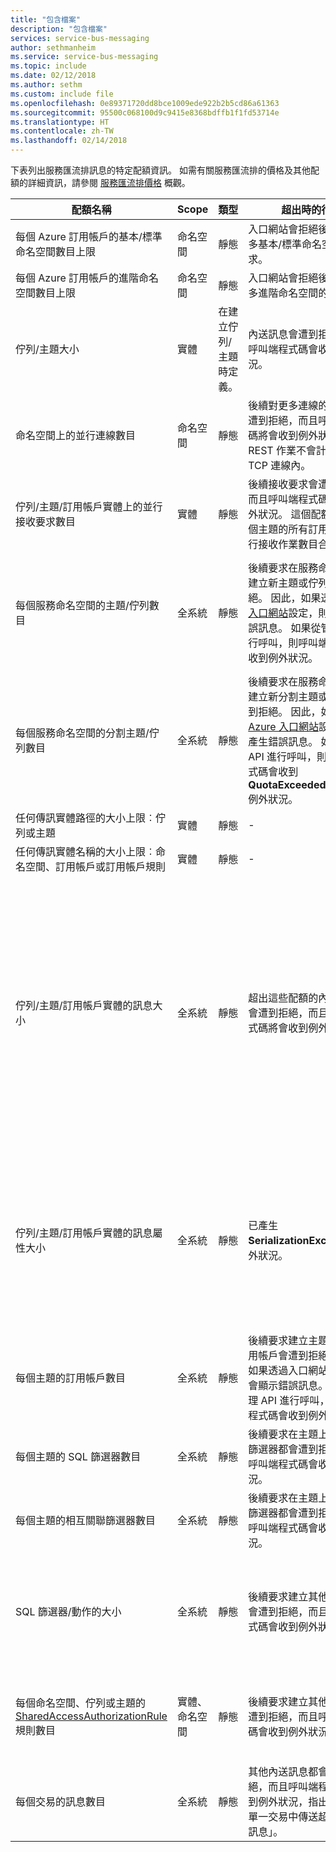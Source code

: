```yaml
---
title: "包含檔案"
description: "包含檔案"
services: service-bus-messaging
author: sethmanheim
ms.service: service-bus-messaging
ms.topic: include
ms.date: 02/12/2018
ms.author: sethm
ms.custom: include file
ms.openlocfilehash: 0e89371720dd8bce1009ede922b2b5cd86a61363
ms.sourcegitcommit: 95500c068100d9c9415e8368bdffb1f1fd53714e
ms.translationtype: HT
ms.contentlocale: zh-TW
ms.lasthandoff: 02/14/2018
---
```

下表列出服務匯流排訊息的特定配額資訊。 如需有關服務匯流排的價格及其他配額的詳細資訊，請參閱 [服務匯流排價格](https://azure.microsoft.com/pricing/details/service-bus/) 概觀。

| 配額名稱 | Scope | 類型 | 超出時的行為 | 值 |
| --- | --- | --- | --- | --- |
| 每個 Azure 訂用帳戶的基本/標準命名空間數目上限 |命名空間 |靜態 |入口網站會拒絕後續對於更多基本/標準命名空間的要求。 |100|
| 每個 Azure 訂用帳戶的進階命名空間數目上限 |命名空間 |靜態 |入口網站會拒絕後續對於更多進階命名空間的要求。 |10 |
| 佇列/主題大小 |實體 |在建立佇列/主題時定義。 |內送訊息會遭到拒絕，而且呼叫端程式碼會收到例外狀況。 |1、2、3、4 或 5 GB。<br /><br />如果啟用[分割](../articles/service-bus-messaging/service-bus-partitioning.md)，則佇列/主題大小上限為 80 GB。 |
| 命名空間上的並行連線數目 |命名空間 |靜態 |後續對更多連線的要求將會遭到拒絕，而且呼叫端程式碼將會收到例外狀況。 REST 作業不會計入並行 TCP 連線內。 |NetMessaging: 1,000<br /><br />AMQP: 5,000 |
| 佇列/主題/訂用帳戶實體上的並行接收要求數目 |實體 |靜態 |後續接收要求會遭到拒絕，而且呼叫端程式碼會收到例外狀況。 這個配額套用至一個主題的所有訂用帳戶的並行接收作業數目合計。 |5,000 |
| 每個服務命名空間的主題/佇列數目 |全系統 |靜態 |後續要求在服務命名空間上建立新主題或佇列會遭到拒絕。 因此，如果透過 [Azure 入口網站][Azure portal]設定，則會產生錯誤訊息。 如果從管理 API 進行呼叫，則呼叫端程式碼會收到例外狀況。 |10,000<br /><br />服務命名空間中主題和佇列的總數必須小於或等於 10,000。<br/>這不適用於進階層，因為所有實體都已分割。 |
| 每個服務命名空間的分割主題/佇列數目 |全系統 |靜態 |後續要求在服務命名空間上建立新分割主題或佇列會遭到拒絕。 因此，如果透過 [Azure 入口網站][Azure portal]設定，則會產生錯誤訊息。 如果從管理 API 進行呼叫，則呼叫端程式碼會收到 **QuotaExceededException** 例外狀況。 |基本層和標準層 - 100<br />[進階](../articles/service-bus-messaging/service-bus-premium-messaging.md) - 1,000 (每個傳訊單位)<br/><br />每個分割佇列或主題的配額計數為每個命名空間 10,000 個實體。 |
| 任何傳訊實體路徑的大小上限︰佇列或主題 |實體 |靜態 |- |260 個字元 |
| 任何傳訊實體名稱的大小上限︰命名空間、訂用帳戶或訂用帳戶規則 |實體 |靜態 |- |50 個字元 |
| 佇列/主題/訂用帳戶實體的訊息大小 |全系統 |靜態 |超出這些配額的內送訊息將會遭到拒絕，而且呼叫端程式碼將會收到例外狀況。 |訊息大小上限︰256KB ([標準層](../articles/service-bus-messaging/service-bus-premium-messaging.md)) / 1MB ([進階層](../articles/service-bus-messaging/service-bus-premium-messaging.md))。 <br /><br />**注意** 由於有系統額外負擔，所以這項限制通常會小一點。<br /><br />標頭大小上限︰64KB<br /><br />屬性包中的標頭屬性數目上限︰**byte/int.MaxValue**<br /><br />屬性包中的屬性大小上限︰沒有明確限制。 受限於標頭大小上限。 |
| 佇列/主題/訂用帳戶實體的訊息屬性大小 |全系統 |靜態 |已產生 **SerializationException** 例外狀況。 |每個屬性的訊息屬性大小上限為 32K。 所有屬性的累計大小不得超過 64K。 這適用於 [BrokeredMessage](/dotnet/api/microsoft.servicebus.messaging.brokeredmessage) 的整個標頭，其中同時包含使用者屬性和系統屬性 (例如 [SequenceNumber](/dotnet/api/microsoft.servicebus.messaging.brokeredmessage.sequencenumber)、[Label](/dotnet/api/microsoft.servicebus.messaging.brokeredmessage.label)、[MessageId](/dotnet/api/microsoft.servicebus.messaging.brokeredmessage.messageid) 等等)。 |
| 每個主題的訂用帳戶數目 |全系統 |靜態 |後續要求建立主題的其他訂用帳戶會遭到拒絕。 因此，如果透過入口網站設定，則會顯示錯誤訊息。 如果從管理 API 進行呼叫，則呼叫端程式碼會收到例外狀況。 |2,000 |
| 每個主題的 SQL 篩選器數目 |全系統 |靜態 |後續要求在主題上建立其他篩選器都會遭到拒絕，而且呼叫端程式碼會收到例外狀況。 |2,000 |
| 每個主題的相互關聯篩選器數目 |全系統 |靜態 |後續要求在主題上建立其他篩選器都會遭到拒絕，而且呼叫端程式碼會收到例外狀況。 |100,000 |
| SQL 篩選器/動作的大小 |全系統 |靜態 |後續要求建立其他篩選器都會遭到拒絕，而且呼叫端程式碼會收到例外狀況。 |篩選條件字串的長度上限︰1024 (1K)。<br /><br />規則動作字串的長度上限︰1024 (1K)。<br /><br />每個規則動作的運算式數目上限︰32。 |
| 每個命名空間、佇列或主題的 [SharedAccessAuthorizationRule](/dotnet/api/microsoft.servicebus.messaging.sharedaccessauthorizationrule) 規則數目 |實體、命名空間 |靜態 |後續要求建立其他規則都會遭到拒絕，而且呼叫端程式碼會收到例外狀況。 |規則數目上限︰12。 <br /><br /> 在服務匯流排命名空間上設定的規則可套用到該命名空間中的所有佇列和主題。 |
| 每個交易的訊息數目 | 全系統 | 靜態 | 其他內送訊息都會遭到拒絕，而且呼叫端程式碼會收到例外狀況，指出「無法在單一交易中傳送超過 100 則訊息」。 | 100 <br /><br /> 適用於 **Send()** 和 **SendAsync()** 作業。 |

[Azure portal]: https://portal.azure.com